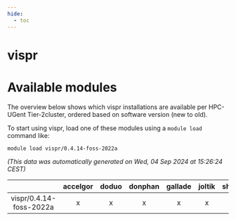 ```yaml
---
hide:
  - toc
---
```


vispr
=====

# Available modules


The overview below shows which vispr installations are available per HPC-UGent Tier-2cluster, ordered based on software version (new to old).

To start using vispr, load one of these modules using a `module load` command like:

```shell
module load vispr/0.4.14-foss-2022a
```

*(This data was automatically generated on Wed, 04 Sep 2024 at 15:26:24 CEST)*  

| |accelgor|doduo|donphan|gallade|joltik|shinx|skitty|
| :---: | :---: | :---: | :---: | :---: | :---: | :---: | :---: |
|vispr/0.4.14-foss-2022a|x|x|x|x|x|-|x|

